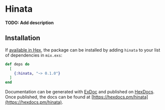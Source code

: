 # Hinata

**TODO: Add description**

## Installation

If [available in Hex](https://hex.pm/docs/publish), the package can be installed
by adding `hinata` to your list of dependencies in `mix.exs`:

```elixir
def deps do
  [
    {:hinata, "~> 0.1.0"}
  ]
end
```

Documentation can be generated with [ExDoc](https://github.com/elixir-lang/ex_doc)
and published on [HexDocs](https://hexdocs.pm). Once published, the docs can
be found at [https://hexdocs.pm/hinata](https://hexdocs.pm/hinata).

